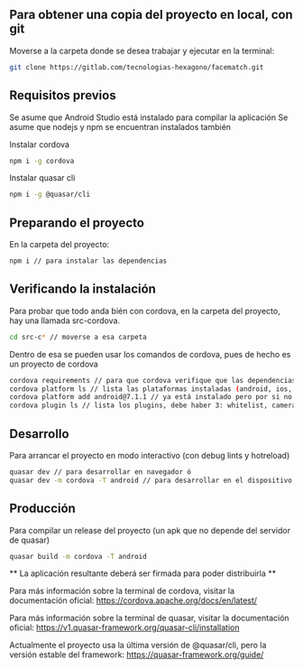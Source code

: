 ## Para obtener una copia del proyecto en local, con git
Moverse a la carpeta donde se desea trabajar y ejecutar en la terminal:
``` bash
git clone https://gitlab.com/tecnologias-hexagono/facematch.git
```

## Requisitos previos
Se asume que Android Studio está instalado para compilar la aplicación
Se asume que nodejs y npm se encuentran instalados también


Instalar cordova
``` bash
npm i -g cordova
```

Instalar quasar cli
``` bash
npm i -g @quasar/cli
```

## Preparando el proyecto
En la carpeta del proyecto:
``` bash
npm i // para instalar las dependencias
```

## Verificando la instalación
Para probar que todo anda bién con cordova, en la carpeta del proyecto, hay una llamada src-cordova.
``` bash
cd src-c* // moverse a esa carpeta
```

Dentro de esa se pueden usar los comandos de cordova, pues de hecho es un proyecto de cordova
``` bash
cordova requirements // para que cordova verifique que las dependencias del proyecto están instaladas y configuradas
cordova platform ls // lista las plataformas instaladas (android, ios, etc)
cordova platform add android@7.1.1 // ya está instalado pero por si no lo estuviera
cordova plugin ls // lista los plugins, debe haber 3: whitelist, camerastream y android-permissions
```

## Desarrollo
Para arrancar el proyecto en modo interactivo (con debug lints y hotreload)
``` bash
quasar dev // para desarrollar en navegador ó
quasar dev -m cordova -T android // para desarrollar en el dispositivo, se puede agregar -D para forzar a iniciar en un dispositivo físico
```

## Producción
Para compilar un release del proyecto (un apk que no depende del servidor de quasar)
``` bash
quasar build -m cordova -T android
```
** La aplicación resultante deberá ser firmada para poder distribuirla **


Para más información sobre la terminal de cordova, visitar la documentación oficial:
https://cordova.apache.org/docs/en/latest/

Para más información sobre la terminal de quasar, visitar la documentación oficial:
https://v1.quasar-framework.org/quasar-cli/installation

Actualmente el proyecto usa la última versión de @quasar/cli, pero la versión estable del framework:
https://quasar-framework.org/guide/
